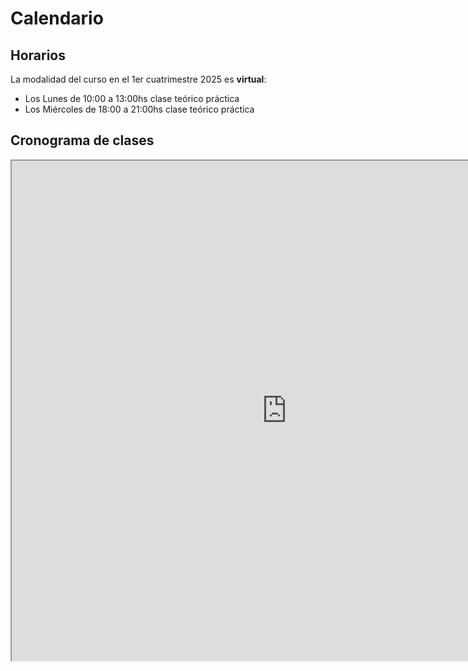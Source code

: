 Calendario
==========

## Horarios

La modalidad del curso en el 1er cuatrimestre 2025 es **virtual**:

* Los Lunes de 10:00 a 13:00hs clase teórico práctica
* Los Miércoles de 18:00 a 21:00hs clase teórico práctica

## Cronograma de clases

<iframe src="https://docs.google.com/spreadsheets/d/e/2PACX-1vQJ2tkCH7c-Elr2FMmXvNWlAaD0SSlQcwmxKe6wafG8QfjOEKKWHb-xpCNSvd8oWaNOa0QSgxzj72bP/pubhtml?gid=1209331732&single=true" style="width: 880px; height: 800px"></iframe>